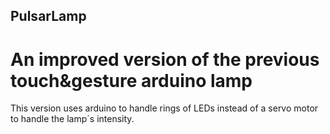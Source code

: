 ## PulsarLamp
# An improved version of the previous touch&amp;gesture arduino lamp

This version uses arduino to handle rings of LEDs instead of a servo motor to handle the lamp´s intensity.
